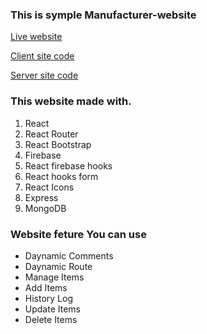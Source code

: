### This is symple Manufacturer-website

[Live website](https://nr-computers.web.app/)

[Client site code](https://github.com/programming-hero-web-course1/manufacturer-website-client-side-dev-nazmulislam)

[Server site code](https://github.com/programming-hero-web-course1/manufacturer-website-server-side-dev-nazmulislam)

### This website made with.

1. React
2. React Router
3. React Bootstrap
4. Firebase
5. React firebase hooks
6. React hooks form
7. React Icons
8. Express
9. MongoDB

### Website feture You can use

- Daynamic Comments
- Daynamic Route
- Manage Items
- Add Items
- History Log
- Update Items
- Delete Items
